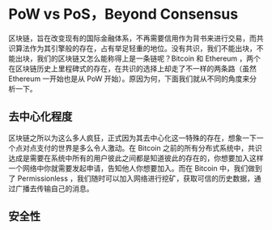 # PoW vs PoS，Beyond Consensus

区块链，旨在改变现有的国际金融体系，不再需要信用作为背书来进行交易，而共识算法作为其引擎般的存在，占有举足轻重的地位。没有共识，我们不能出块，不能出块，我们的区块链又怎么能称得上是一条链呢？Bitcoin 和 Ethereum ，两个在区块链历史上里程碑式的存在，在共识的选择上却走了不一样的两条路（虽然 Ethereum 一开始也是从 PoW 开始）。原因为何，下面我们就从不同的角度来分析一下。

## 去中心化程度

区块链之所以为这么多人疯狂，正式因为其去中心化这一特殊的存在，想象一下一个点对点支付的世界是多么令人激动。在 Bitcoin 之前的所有分布式系统中，共识达成是需要在系统中所有的用户彼此之间都是知道彼此的存在的，你想要加入这样一个网络中你就需要发起申请，告知他人你想要加入。而在 Bitcoin 中，我们做到了 Permissionless ，我们随时可以加入网络进行挖矿，获取可信的历史数据，通过广播去传输自己的消息。

## 安全性


